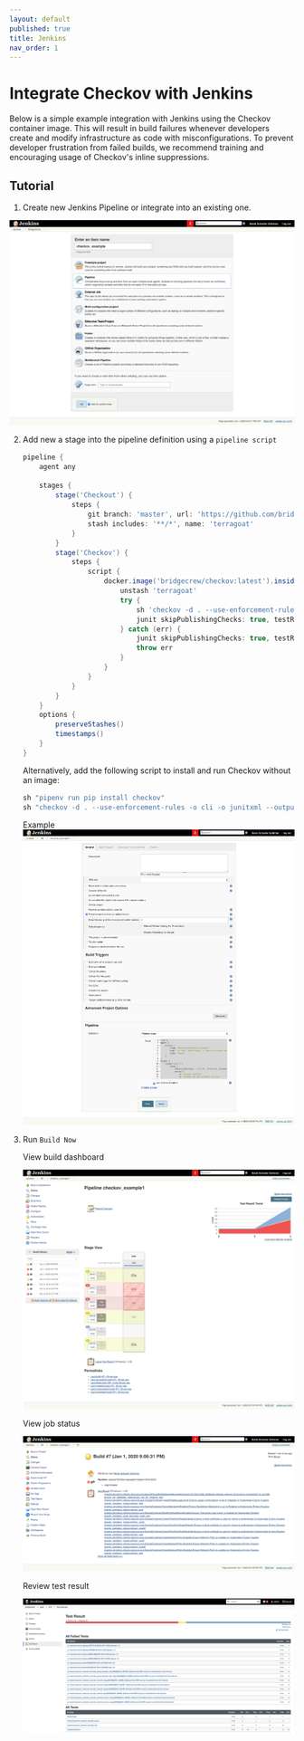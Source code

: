 ```yaml
---
layout: default
published: true
title: Jenkins
nav_order: 1
---
```


# Integrate Checkov with Jenkins

Below is a simple example integration with Jenkins using the Checkov container image. This will result in build failures whenever developers create and modify infrastructure as code with misconfigurations. To prevent developer frustration from failed builds, we recommend training and encouraging usage of Checkov's inline suppressions.

## Tutorial

1. Create new Jenkins Pipeline or integrate into an existing one.

![](jenkins_new_pipeline.png)

2. Add new a stage into the pipeline definition using a `pipeline script`

    ```groovy
    pipeline {
        agent any
        
        stages {
            stage('Checkout') {
                steps {
                    git branch: 'master', url: 'https://github.com/bridgecrewio/terragoat'
                    stash includes: '**/*', name: 'terragoat'
                }
            }
            stage('Checkov') {
                steps {
                    script {
                        docker.image('bridgecrew/checkov:latest').inside("--entrypoint=''") {
                            unstash 'terragoat'
                            try {
                                sh 'checkov -d . --use-enforcement-rules -o cli -o junitxml --output-file-path console,results.xml --repo-id example/terragoat --branch master'
                                junit skipPublishingChecks: true, testResults: 'results.xml'
                            } catch (err) {
                                junit skipPublishingChecks: true, testResults: 'results.xml'
                                throw err
                            }
                        }
                    }
                }
            }
        }
        options {
            preserveStashes()
            timestamps()
        }
    }
    ```



   Alternatively, add the following script to install and run Checkov without an image:

   ```groovy
   sh "pipenv run pip install checkov"
   sh "checkov -d . --use-enforcement-rules -o cli -o junitxml --output-file-path console,results.xml --repo-id example/terragoat --branch master"
   ```



   Example
   ![](jenkins_pipeline_definition.png)



3. Run `Build Now`



   View build dashboard

   ![](jenkins_all_jobs.png)



   View job status

   ![](jenkins_failed_job.png)



   Review test result

   ![](jenkins_test_results.png)
